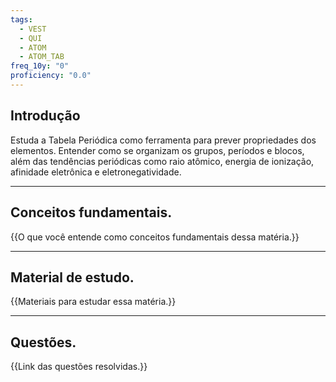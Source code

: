 ```yaml
---
tags:
  - VEST
  - QUI
  - ATOM
  - ATOM_TAB
freq_10y: "0"
proficiency: "0.0"
---
```

## Introdução

Estuda a Tabela Periódica como ferramenta para prever propriedades dos elementos. Entender como se organizam os grupos, períodos e blocos, além das tendências periódicas como raio atômico, energia de ionização, afinidade eletrônica e eletronegatividade.

--- 
## Conceitos fundamentais.

{{O que você entende como conceitos fundamentais dessa matéria.}}

---
## Material de estudo.

{{Materiais para estudar essa matéria.}}

--- 
## Questões.

{{Link das questões resolvidas.}}